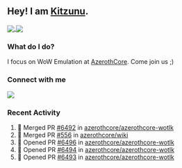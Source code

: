 ## Hey! I am [Kitzunu](https://Github.com/Kitzunu).

<a href="https://github-readme-stats.kitzunu.vercel.app/api?username=Kitzunu&show_icons=true&theme=dark">
  <img align="center" src="https://github-readme-stats.kitzunu.vercel.app/api?username=Kitzunu&show_icons=true&theme=dark" />
</a>
<a href="https://github-readme-stats.kitzunu.vercel.app/api?username=Kitzunu&show_icons=true&theme=dark">
  <img align="center" src="https://github-readme-stats.vercel.app/api/top-langs/?username=Kitzunu&layout=compact&theme=dark" />
</a>

### What do I do?

I focus on WoW Emulation at [AzerothCore](https://Github.com/AzerothCore). Come join us ;)

### Connect with me
[![](https://img.shields.io/badge/AzerothCore%20Discord-Connect%20with%20me!-green)](https://discord.com/invite/gkt4y2x)

### Recent Activity

<!--START_SECTION:activity-->
1. 🎉 Merged PR [#6492](https://github.com/azerothcore/azerothcore-wotlk/pull/6492) in [azerothcore/azerothcore-wotlk](https://github.com/azerothcore/azerothcore-wotlk)
2. 🎉 Merged PR [#556](https://github.com/azerothcore/wiki/pull/556) in [azerothcore/wiki](https://github.com/azerothcore/wiki)
3. 💪 Opened PR [#6496](https://github.com/azerothcore/azerothcore-wotlk/pull/6496) in [azerothcore/azerothcore-wotlk](https://github.com/azerothcore/azerothcore-wotlk)
4. 💪 Opened PR [#6494](https://github.com/azerothcore/azerothcore-wotlk/pull/6494) in [azerothcore/azerothcore-wotlk](https://github.com/azerothcore/azerothcore-wotlk)
5. 💪 Opened PR [#6493](https://github.com/azerothcore/azerothcore-wotlk/pull/6493) in [azerothcore/azerothcore-wotlk](https://github.com/azerothcore/azerothcore-wotlk)
<!--END_SECTION:activity-->

